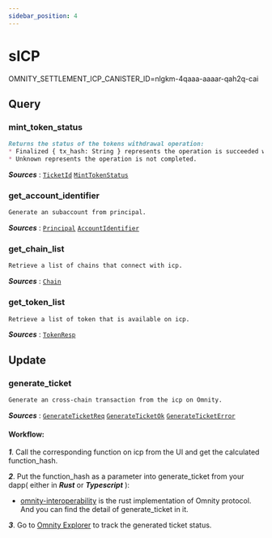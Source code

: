 ```yaml
---
sidebar_position: 4
---
```


# sICP
OMNITY_SETTLEMENT_ICP_CANISTER_ID=nlgkm-4qaaa-aaaar-qah2q-cai

## Query
### mint_token_status
```md title="mint_token_status(ticket_id: TicketId) -> MintTokenStatus"
Returns the status of the tokens withdrawal operation:
* Finalized { tx_hash: String } represents the operation is succeeded with the transaction hash on the icp.
* Unknown represents the operation is not completed.
```
***Sources*** : 
[`TicketId`](https://github.com/octopus-network/omnity-interoperability/blob/main/types/src/lib.rs#L26)
[`MintTokenStatus`](https://github.com/octopus-network/omnity-interoperability/blob/main/types/src/lib.rs#L773)

### get_account_identifier
```md title="get_account_identifier(principal: Principal) -> AccountIdentifier"
Generate an subaccount from principal.
```
***Sources*** : 
[`Principal`](https://github.com)
[`AccountIdentifier`](https://github.com)

### get_chain_list
```md title="get_chain_list() -> Vec<Chain>"
Retrieve a list of chains that connect with icp.
```
***Sources*** : [`Chain`](https://github.com)

### get_token_list
```md title="get_token_list() -> Vec<TokenResp>"
Retrieve a list of token that is available on icp.
```
***Sources*** : [`TokenResp`](https://github.com)


## Update
### generate_ticket
```md title="generate_ticket(args: GenerateTicketReq) -> Result<GenerateTicketOk, GenerateTicketError>"
Generate an cross-chain transaction from the icp on Omnity.
```
***Sources*** : 
[`GenerateTicketReq`](https://github.com/octopus-network/omnity-interoperability/blob/main/route/icp/src/updates/generate_ticket.rs#L18)
[`GenerateTicketOk`](https://github.com/octopus-network/omnity-interoperability/blob/main/route/icp/src/updates/generate_ticket.rs#L29)
[`GenerateTicketError`](https://github.com/octopus-network/omnity-interoperability/blob/main/route/icp/src/updates/generate_ticket.rs#L34)

#### Workflow: 
***1***. Call the corresponding function on icp from the UI and get the calculated function_hash.

***2***. Put the function_hash as a parameter into generate_ticket from your dapp( either in ***Rust*** or ***Typescript*** ):
- [omnity-interoperability](https://github.com/octopus-network/omnity-interoperability/blob/main/customs/icp/src/service.rs#L43) is the rust implementation of Omnity protocol. And you can find the detail of generate_ticket in it.

***3***. Go to [Omnity Explorer](https://explorer.omnity.network/) to track the generated ticket status.